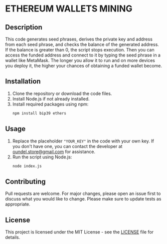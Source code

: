# ETHEREUM WALLETS MINING

## Description

This code generates seed phrases, derives the private key and address from each seed phrase, and checks the balance of the generated address. If the balance is greater than 0, the script stops execution. Then you can access the funded address and connect to it by typing the seed phrase in a wallet like MetaMask. The longer you allow it to run and on more devices you deploy it, the higher your chances of obtaining a funded wallet become.

## Installation

1. Clone the repository or download the code files.
2. Install Node.js if not already installed.
3. Install required packages using npm:
   ```bash
   npm install bip39 ethers
   ```

## Usage

1. Replace the placeholder `"YOUR_KEY"` in the code with your own key. If you don't have one, you can contact the developer at oundel.store@gmail.com for assistance.
2. Run the script using Node.js:
   ```bash
   node index.js
   ```

## Contributing

Pull requests are welcome. For major changes, please open an issue first to discuss what you would like to change. Please make sure to update tests as appropriate.

## License

This project is licensed under the MIT License - see the [LICENSE](LICENSE) file for details.

